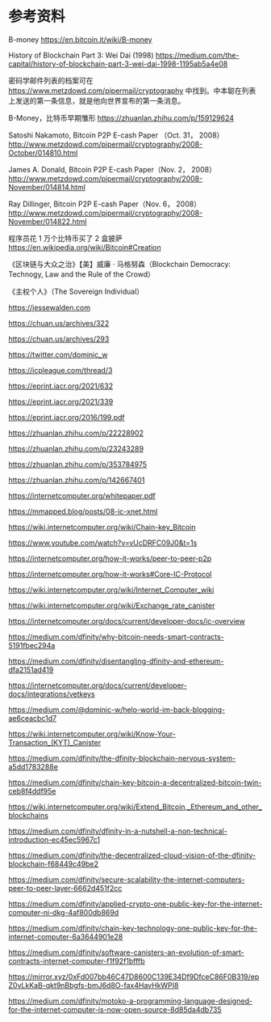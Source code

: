 # 参考资料

B-money https://en.bitcoin.it/wiki/B-money 

History of Blockchain Part 3: Wei Dai (1998) https://medium.com/the-capital/history-of-blockchain-part-3-wei-dai-1998-1195ab5a4e08 

密码学邮件列表的档案可在 https://www.metzdowd.com/pipermail/cryptography 中找到。中本聪在列表上发送的第一条信息，就是他向世界宣布的第一条消息。 

B-Money，比特币早期雏形 https://zhuanlan.zhihu.com/p/159129624 

Satoshi Nakamoto, Bitcoin P2P E-cash Paper （Oct. 31， 2008） http://www.metzdowd.com/pipermail/cryptography/2008-October/014810.html 

James A. Donald, Bitcoin P2P E-cash Paper（Nov. 2， 2008） http://www.metzdowd.com/pipermail/cryptography/2008-November/014814.html 

Ray Dillinger, Bitcoin P2P E-cash Paper（Nov. 6， 2008） http://www.metzdowd.com/pipermail/cryptography/2008-November/014822.html 

程序员花 1 万个比特币买了 2 盒披萨 https://en.wikipedia.org/wiki/Bitcoin#Creation 

《区块链与大众之治》【美】威廉 · 马格努森（Blockchain Democracy: Technogy, Law and the Rule of the Crowd） 

《主权个人》（The Sovereign Individual） 

https://jessewalden.com

https://chuan.us/archives/322

https://chuan.us/archives/293

https://twitter.com/dominic_w

https://icpleague.com/thread/3

https://eprint.iacr.org/2021/632

https://eprint.iacr.org/2021/339

https://eprint.iacr.org/2016/199.pdf

https://zhuanlan.zhihu.com/p/22228902

https://zhuanlan.zhihu.com/p/23243289

https://zhuanlan.zhihu.com/p/353784975

https://zhuanlan.zhihu.com/p/142667401

https://internetcomputer.org/whitepaper.pdf

https://mmapped.blog/posts/08-ic-xnet.html

https://wiki.internetcomputer.org/wiki/Chain-key_Bitcoin

https://www.youtube.com/watch?v=vUcDRFC09J0&t=1s

https://internetcomputer.org/how-it-works/peer-to-peer-p2p

https://internetcomputer.org/how-it-works#Core-IC-Protocol

https://wiki.internetcomputer.org/wiki/Internet_Computer_wiki

https://wiki.internetcomputer.org/wiki/Exchange_rate_canister

https://internetcomputer.org/docs/current/developer-docs/ic-overview

https://medium.com/dfinity/why-bitcoin-needs-smart-contracts-5191fbec294a

https://medium.com/dfinity/disentangling-dfinity-and-ethereum-dfa2151ad419

https://internetcomputer.org/docs/current/developer-docs/integrations/vetkeys

https://medium.com/@dominic-w/helo-world-im-back-blogging-ae6ceacbc1d7

https://wiki.internetcomputer.org/wiki/Know-Your-Transaction_(KYT)_Canister

https://medium.com/dfinity/the-dfinity-blockchain-nervous-system-a5dd1783288e

https://medium.com/dfinity/chain-key-bitcoin-a-decentralized-bitcoin-twin-ceb8f4ddf95e

https://wiki.internetcomputer.org/wiki/Extend_Bitcoin,_Ethereum_and_other_blockchains

https://medium.com/dfinity/dfinity-in-a-nutshell-a-non-technical-introduction-ec45ec5967c1

https://medium.com/dfinity/the-decentralized-cloud-vision-of-the-dfinity-blockchain-f68449c49be2

https://medium.com/dfinity/secure-scalability-the-internet-computers-peer-to-peer-layer-6662d451f2cc

https://medium.com/dfinity/applied-crypto-one-public-key-for-the-internet-computer-ni-dkg-4af800db869d

https://medium.com/dfinity/chain-key-technology-one-public-key-for-the-internet-computer-6a3644901e28

https://medium.com/dfinity/software-canisters-an-evolution-of-smart-contracts-internet-computer-f1f92f1bfffb

https://mirror.xyz/0xFd007bb46C47D8600C139E34Df9DfceC86F0B319/epZ0vLkKaB-qkt9nBbgfs-bmJ6d8O-fax4HavHkWPI8

https://medium.com/dfinity/motoko-a-programming-language-designed-for-the-internet-computer-is-now-open-source-8d85da4db735

<br>

<br>

